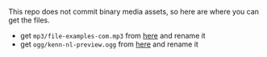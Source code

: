 This repo does not commit binary media assets, so here are where you can get the files.

- get `mp3/file-examples-com.mp3` from [here](https://file-examples.com/index.php/sample-audio-files/sample-mp3-download/) and rename it
- get `ogg/kenn-nl-preview.ogg` from [here](https://www.kenney.nl/assets/rpg-audio) and rename it
